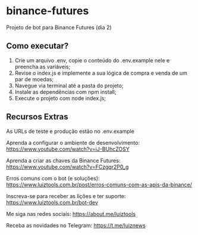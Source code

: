 # binance-futures

Projeto de bot para Binance Futures (dia 2)

## Como executar?

1. Crie um arquivo .env, copie o conteúdo do .env.example nele e preencha as variáveis;
2. Revise o index.js e implemente a sua lógica de compra e venda de um par de moedas;
3. Navegue via terminal até a pasta do projeto;
4. Instale as dependências com npm install;
5. Execute o projeto com node index.js;

## Recursos Extras

As URLs de teste e produção estão no .env.example

Aprenda a configurar o ambiente de desenvolvimento: https://www.youtube.com/watch?v=iJ-BUhcZOSY

Aprenda a criar as chaves da Binance Futures: https://www.youtube.com/watch?v=FCzgqr2P0_g

Erros comuns com o bot (e soluções): https://www.luiztools.com.br/post/erros-comuns-com-as-apis-da-binance/

Inscreva-se para receber as lições e ter suporte: https://www.luiztools.com.br/bot-dev

Me siga nas redes sociais: https://about.me/luiztools

Receba as novidades no Telegram: https://t.me/luiznews
